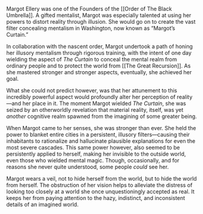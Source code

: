 ---
---

Margot Ellery was one of the Founders of the [[Order of The Black Umbrella]]. A gifted mentalist, Margot was especially talented at using her powers to distort reality through illusion. She would go on to create the vast filter concealing mentalism in Washington, now known as “Margot’s Curtain.”

In collaboration with the nascent order, Margot undertook a path of honing her illusory mentalism through rigorous training, with the intent of one day wielding the aspect of *The Curtain* to conceal the mental realm from ordinary people and to protect the world from [[The Great Recursion]]. As she mastered stronger and stronger aspects, eventually, she achieved her goal.

What she could not predict however, was that her attunement to this incredibly powerful aspect would profoundly alter her perception of reality—and her place in it. The moment Margot wielded *The Curtain*, she was seized by an otherworldly revelation that material reality, itself, was yet *another* cognitive realm spawned from the imagining of some greater being. 

When Margot came to her senses, she was stronger than ever. She held the power to blanket entire cities in a persistent, illusory filters—causing their inhabitants to rationalize and hallucinate plausible explanations for even the most severe cascades. This same power however, also seemed to be persistently applied to herself, making her invisible to the outside world, even those who wielded mental magic. Though, occasionally, and for reasons she never quite understood, some people *could* see her.

Margot wears a veil, not to hide herself from the world, but to hide the world from herself. The obstruction of her vision helps to alleviate the distress of looking too closely at a world she once unquestioningly accepted as real. It keeps her from paying attention to the hazy, indistinct, and inconsistent details of an imagined world. 